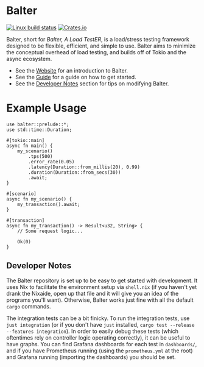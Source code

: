 # Balter

[![Linux build status](https://github.com/byronwasti/balter/workflows/CI/badge.svg)](https://github.com/byronwasti/balter/actions)
[![Crates.io](https://img.shields.io/crates/v/balter.svg)](https://crates.io/crates/balter)

Balter, short for *Balter, A Load TestER*, is a load/stress testing framework designed to be flexible, efficient, and simple to use. Balter aims to minimize the conceptual overhead of load testing, and builds off of Tokio and the async ecosystem.

- See the [Website](https://www.balterloadtesting.com/balter) for an introduction to Balter.
- See the [Guide](https://www.balterloadtesting.com/balter/guide) for a guide on how to get started.
- See the [Developer Notes](#developer-notes) section for tips on modifying Balter.

# Example Usage

```rust,no_run
use balter::prelude::*;
use std::time::Duration;

#[tokio::main]
async fn main() {
    my_scenario()
        .tps(500)
        .error_rate(0.05)
        .latency(Duration::from_millis(20), 0.99)
        .duration(Duration::from_secs(30))
        .await;
}

#[scenario]
async fn my_scenario() {
    my_transaction().await;
}

#[transaction]
async fn my_transaction() -> Result<u32, String> {
    // Some request logic...

    Ok(0)
}
```

## Developer Notes

The Balter repository is set up to be easy to get started with development. It uses Nix to facilitate the environment setup via `shell.nix` (if you haven't yet drank the Nixaide, open up that file and it will give you an idea of the programs you'll want). Otherwise, Balter works just fine with all the default `cargo` commands.

The integration tests can be a bit finicky. To run the integration tests, use `just integration` (or if you don't have `just` installed, `cargo test --release --features integration`). In order to easily debug these tests (which oftentimes rely on controller logic operating correctly), it can be useful to have graphs. You can find Grafana dashboards for each test in `dashboards/`, and if you have Prometheus running (using the `prometheus.yml` at the root) and Grafana running (importing the dashboards) you should be set.
